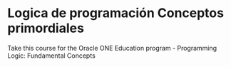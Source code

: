 # Logica de programación Conceptos primordiales
Take this course for the Oracle ONE Education program - Programming Logic: Fundamental Concepts
